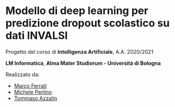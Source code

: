 # Modello di deep learning per predizione dropout scolastico su dati INVALSI
Progetto del corso di **Intelligenza Artificiale**, A.A. 2020/2021

**LM Informatica**, **Alma Mater Studiorum - Università di Bologna**

Realizzato da:
- [Marco Ferrati](https://github.com/jjocram)
- [Michele Perlino](https://github.com/MickPerl)
- [Tommaso Azzalin](https://github.com/TommasoAzz)
